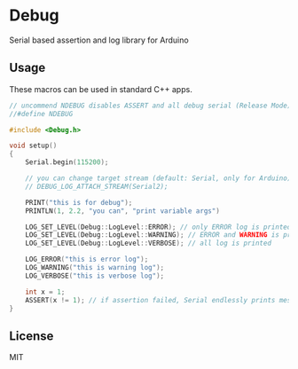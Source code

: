 # Debug

Serial based assertion and log library for Arduino

## Usage

These macros can be used in standard C++ apps.

```C++
// uncommend NDEBUG disables ASSERT and all debug serial (Release Mode)
//#define NDEBUG

#include <Debug.h>

void setup()
{
    Serial.begin(115200);

    // you can change target stream (default: Serial, only for Arduino)
    // DEBUG_LOG_ATTACH_STREAM(Serial2);

    PRINT("this is for debug");
    PRINTLN(1, 2.2, "you can", "print variable args")

    LOG_SET_LEVEL(Debug::LogLevel::ERROR); // only ERROR log is printed
    LOG_SET_LEVEL(Debug::LogLevel::WARNING); // ERROR and WARNING is printed
    LOG_SET_LEVEL(Debug::LogLevel::VERBOSE); // all log is printed

    LOG_ERROR("this is error log");
    LOG_WARNING("this is warning log");
    LOG_VERBOSE("this is verbose log");

    int x = 1;
    ASSERT(x != 1); // if assertion failed, Serial endlessly prints message
}
```

## License

MIT

